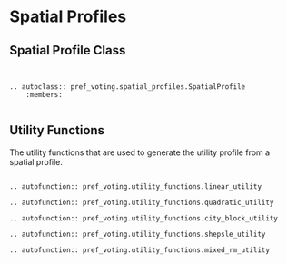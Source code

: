 Spatial Profiles
=======================================


## Spatial Profile Class


```{eval-rst}


.. autoclass:: pref_voting.spatial_profiles.SpatialProfile
    :members: 


```

## Utility Functions

The utility functions that are used to generate the utility profile from a spatial profile. 


```{eval-rst}

.. autofunction:: pref_voting.utility_functions.linear_utility

.. autofunction:: pref_voting.utility_functions.quadratic_utility

.. autofunction:: pref_voting.utility_functions.city_block_utility

.. autofunction:: pref_voting.utility_functions.shepsle_utility

.. autofunction:: pref_voting.utility_functions.mixed_rm_utility


```

